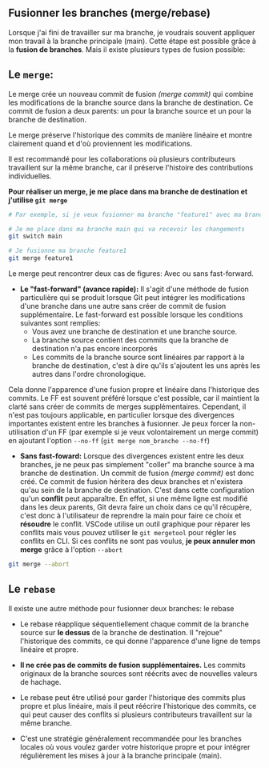 ## Fusionner les branches (merge/rebase)

Lorsque j'ai fini de travailler sur ma branche, je voudrais souvent appliquer mon travail à la branche principale (main).
Cette étape est possible grâce à la **fusion de branches**. Mais il existe plusieurs types de fusion possible:

## Le `merge`:

Le merge crée un nouveau commit de fusion *(merge commit)* qui combine les modifications de la branche source dans la branche de destination. Ce commit de fusion a deux parents: un pour la branche source et un pour la branche de destination.

Le merge préserve l'historique des commits de manière linéaire et montre clairement quand et d'où proviennent les modifications.

Il est recommandé pour les collaborations où plusieurs contributeurs travaillent sur la même branche, car il préserve l'histoire des contributions individuelles.

**Pour réaliser un merge, je me place dans ma branche de destination et j'utilise `git merge`**

```bash
# Par exemple, si je veux fusionner ma branche "feature1" avec ma branche "main"

# Je me place dans ma branche main qui va recevoir les changements
git switch main

# Je fusionne ma branche feature1
git merge feature1
```

Le merge peut rencontrer deux cas de figures: Avec ou sans fast-forward.

- **Le "fast-forward" (avance rapide):**
Il s'agit d'une méthode de fusion particulière qui se produit lorsque Git peut intégrer les modifications d'une branche dans une autre sans créer de commit de fusion supplémentaire. Le fast-forward est possible lorsque les conditions suivantes sont remplies:
    - Vous avez une branche de destination et une branche source.
    - La branche source contient des commits que la branche de destination n'a pas encore incorporés
    - Les commits de la branche source sont linéaires par rapport à la branche de destination, c'est à dire qu'ils s'ajoutent les uns après les autres dans l'ordre chronologique.

Cela donne l'apparence d'une fusion propre et linéaire dans l'historique des commits. Le FF est souvent préféré lorsque c'est possible, car il maintient la clarté sans créer de commits de merges supplémentaires. Cependant, il n'est pas toujours applicable, en particulier lorsque des divergences importantes existent entre les branches à fusionner. Je peux forcer la non-utilisation d'un FF (par exemple si je veux volontairement un merge commit) en ajoutant l'option `--no-ff` (`git merge nom_branche --no-ff`)

- **Sans fast-foward:**
Lorsque des divergences existent entre les deux branches, je ne peux pas simplement "coller" ma  branche source à ma branche de destination. Un commit de fusion *(merge commit)* est donc créé. Ce commit de fusion héritera des deux branches et n'existera qu'au sein de la branche de destination.
C'est dans cette configuration qu'un **conflit** peut apparaître.
En effet, si une même ligne est modifié dans les deux parents, Git devra faire un choix dans ce qu'il récupère, c'est donc à l'utilisateur de reprendre la main pour faire ce choix et **résoudre** le conflit. 
VSCode utilise un outil graphique pour réparer les conflits mais vous pouvez utiliser le `git mergetool` pour régler les conflits en CLI.
Si ces conflits ne sont pas voulus, **je peux annuler mon merge** grâce à l'option `--abort`
```bash
git merge --abort
```

## Le `rebase`

Il existe une autre méthode pour fusionner deux branches: le rebase

- Le rebase réapplique séquentiellement chaque commit de la branche source sur **le dessus** de la branche de destination. Il "rejoue" l'historique des commits, ce qui donne l'apparence d'une ligne de temps linéaire et propre.

- **Il ne crée pas de commits de fusion supplémentaires.** Les commits originaux de la branche sources sont réécrits avec de nouvelles valeurs de hachage.

- Le rebase peut être utilisé pour garder l'historique des commits plus propre et plus linéaire, mais il peut réécrire l'historique des commits, ce qui peut causer des conflits si plusieurs contributeurs travaillent sur la même branche.

- C'est une stratégie généralement recommandée pour les branches locales où vous voulez garder votre historique propre et pour intégrer régulièrement les mises à jour à la branche principale (main).
